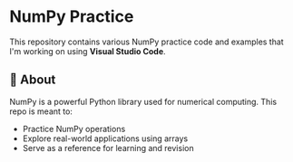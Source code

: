 # NumPy Practice

This repository contains various NumPy practice code and examples that I'm working on using **Visual Studio Code**.

## 📌 About

NumPy is a powerful Python library used for numerical computing. This repo is meant to:

- Practice NumPy operations
- Explore real-world applications using arrays
- Serve as a reference for learning and revision

